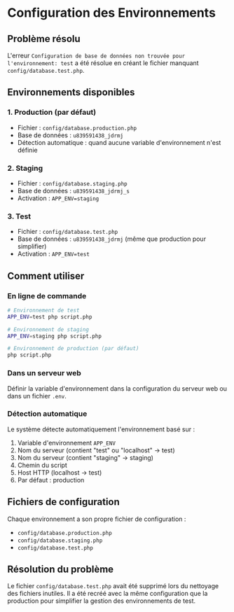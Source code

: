 # Configuration des Environnements

## Problème résolu

L'erreur `Configuration de base de données non trouvée pour l'environnement: test` a été résolue en créant le fichier manquant `config/database.test.php`.

## Environnements disponibles

### 1. **Production** (par défaut)
- Fichier : `config/database.production.php`
- Base de données : `u839591438_jdrmj`
- Détection automatique : quand aucune variable d'environnement n'est définie

### 2. **Staging**
- Fichier : `config/database.staging.php`
- Base de données : `u839591438_jdrmj_s`
- Activation : `APP_ENV=staging`

### 3. **Test**
- Fichier : `config/database.test.php`
- Base de données : `u839591438_jdrmj` (même que production pour simplifier)
- Activation : `APP_ENV=test`

## Comment utiliser

### En ligne de commande
```bash
# Environnement de test
APP_ENV=test php script.php

# Environnement de staging
APP_ENV=staging php script.php

# Environnement de production (par défaut)
php script.php
```

### Dans un serveur web
Définir la variable d'environnement dans la configuration du serveur web ou dans un fichier `.env`.

### Détection automatique
Le système détecte automatiquement l'environnement basé sur :
1. Variable d'environnement `APP_ENV`
2. Nom du serveur (contient "test" ou "localhost" → test)
3. Nom du serveur (contient "staging" → staging)
4. Chemin du script
5. Host HTTP (localhost → test)
6. Par défaut : production

## Fichiers de configuration

Chaque environnement a son propre fichier de configuration :
- `config/database.production.php`
- `config/database.staging.php`
- `config/database.test.php`

## Résolution du problème

Le fichier `config/database.test.php` avait été supprimé lors du nettoyage des fichiers inutiles. Il a été recréé avec la même configuration que la production pour simplifier la gestion des environnements de test.

